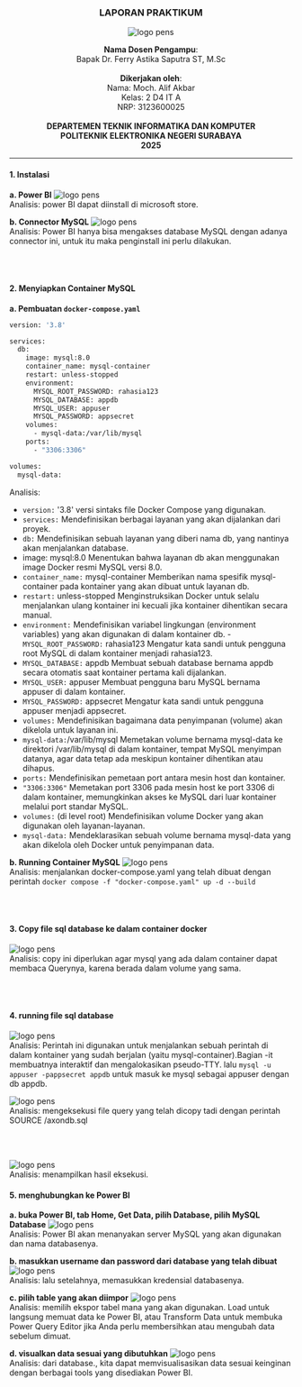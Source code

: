 <div align="center">

### LAPORAN PRAKTIKUM
![logo pens](media/image1.jpg)  

**Nama Dosen Pengampu**:  
Bapak Dr. Ferry Astika Saputra ST, M.Sc  
<br>
**Dikerjakan oleh**:  
Nama: Moch. Alif Akbar  
Kelas: 2 D4 IT A  
NRP: 3123600025  
<br>
**DEPARTEMEN TEKNIK INFORMATIKA DAN KOMPUTER**  
**POLITEKNIK ELEKTRONIKA NEGERI SURABAYA**  
**2025**  
</div>

---

#### 1. Instalasi
**a. Power BI**
![logo pens](media/image97.png)<br>
Analisis: power BI dapat diinstall di microsoft store.

**b. Connector MySQL**
![logo pens](media/image103.png)<br>
Analisis: Power BI hanya bisa mengakses database MySQL dengan adanya connector ini, untuk itu maka penginstall ini perlu dilakukan.

<br><br>

#### 2. Menyiapkan Container MySQL
**a. Pembuatan `docker-compose.yaml`**

```bash
version: '3.8'

services:
  db:
    image: mysql:8.0
    container_name: mysql-container
    restart: unless-stopped
    environment:
      MYSQL_ROOT_PASSWORD: rahasia123
      MYSQL_DATABASE: appdb
      MYSQL_USER: appuser
      MYSQL_PASSWORD: appsecret
    volumes:
      - mysql-data:/var/lib/mysql
    ports:
      - "3306:3306"

volumes:
  mysql-data:
```
Analisis:
- `version:` '3.8' versi sintaks file Docker Compose yang digunakan.
- `services:` Mendefinisikan berbagai layanan yang akan dijalankan dari proyek.
- `db:` Mendefinisikan sebuah layanan yang diberi nama db, yang nantinya akan menjalankan database.
- image: mysql:8.0 Menentukan bahwa layanan db akan menggunakan image Docker resmi MySQL versi 8.0.
- `container_name:` mysql-container Memberikan nama spesifik mysql-container pada kontainer yang akan dibuat untuk layanan db.
- `restart:` unless-stopped Menginstruksikan Docker untuk selalu menjalankan ulang kontainer ini kecuali jika kontainer dihentikan secara manual.
- `environment:` Mendefinisikan variabel lingkungan (environment variables) yang akan digunakan di dalam kontainer db.
-` MYSQL_ROOT_PASSWORD:` rahasia123 Mengatur kata sandi untuk pengguna root MySQL di dalam kontainer menjadi rahasia123.
- `MYSQL_DATABASE:` appdb Membuat sebuah database bernama appdb secara otomatis saat kontainer pertama kali dijalankan.
- `MYSQL_USER:` appuser Membuat pengguna baru MySQL bernama appuser di dalam kontainer.
- `MYSQL_PASSWORD:` appsecret Mengatur kata sandi untuk pengguna appuser menjadi appsecret.
- `volumes:` Mendefinisikan bagaimana data penyimpanan (volume) akan dikelola untuk layanan ini.
- `mysql-data:`/var/lib/mysql Memetakan volume bernama mysql-data ke direktori /var/lib/mysql di dalam kontainer, tempat MySQL menyimpan datanya, agar data tetap ada meskipun kontainer dihentikan atau dihapus.
- `ports:` Mendefinisikan pemetaan port antara mesin host dan kontainer.
- `"3306:3306"` Memetakan port 3306 pada mesin host ke port 3306 di dalam kontainer, memungkinkan akses ke MySQL dari luar kontainer melalui port standar MySQL.
- `volumes:` (di level root) Mendefinisikan volume Docker yang akan digunakan oleh layanan-layanan.
- `mysql-data:` Mendeklarasikan sebuah volume bernama mysql-data yang akan dikelola oleh Docker untuk penyimpanan data.

**b. Running Container MySQL**
![logo pens](media/image98.png)<br>
Analisis: menjalankan docker-compose.yaml yang telah dibuat dengan perintah `docker compose -f "docker-compose.yaml" up -d --build`

<br><br>

#### 3. Copy file sql database ke dalam container docker<br>
![logo pens](media/image100.png)<br>
Analisis: copy ini diperlukan agar mysql yang ada dalam container dapat membaca Querynya, karena berada dalam volume yang sama.

<br><br>

#### 4. running file sql database<br>
![logo pens](media/image99.png)<br>
Analisis: Perintah ini digunakan untuk menjalankan sebuah perintah di dalam kontainer yang sudah berjalan (yaitu mysql-container).Bagian -it membuatnya interaktif dan mengalokasikan pseudo-TTY. lalu `mysql -u appuser -pappsecret appdb` untuk masuk ke mysql sebagai appuser dengan db appdb.

![logo pens](media/image101.png)<br>
Analisis: mengeksekusi file query yang telah dicopy tadi dengan perintah SOURCE /axondb.sql

<br><br>

![logo pens](media/image102.png)<br>
Analisis: menampilkan hasil eksekusi.

#### 5. menghubungkan ke Power BI<br>
**a. buka Power BI, tab Home, Get Data, pilih Database, pilih MySQL Database**
![logo pens](media/image104.png)<br>
Analisis: Power BI akan menanyakan server MySQL yang akan digunakan dan nama databasenya.

**b. masukkan username dan password dari database yang telah dibuat**
![logo pens](media/image105.png)<br>
Analisis: lalu setelahnya, memasukkan kredensial databasenya.

**c. pilih table yang akan diimpor**
![logo pens](media/image106.png)<br>
Analisis: memilih ekspor tabel mana yang akan digunakan. Load untuk langsung memuat data ke Power BI, atau Transform Data untuk membuka Power Query Editor jika Anda perlu membersihkan atau mengubah data sebelum dimuat.

**d. visualkan data sesuai yang dibutuhkan**
![logo pens](media/image107.png)<br>
Analisis: dari database., kita dapat memvisualisasikan data sesuai keinginan dengan berbagai tools yang disediakan Power BI.